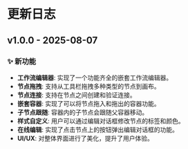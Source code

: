 # 更新日志

## v1.0.0 - 2025-08-07

### ✨ 新功能

- **工作流编辑器**: 实现了一个功能齐全的嵌套工作流编辑器。
- **节点拖拽**: 支持从工具栏拖拽多种类型的节点到画布。
- **节点连接**: 支持在节点之间创建和验证连接。
- **嵌套容器**: 实现了可以将节点拖入和拖出的容器功能。
- **子节点跟随**: 容器内的子节点会跟随父容器移动。
- **样式自定义**: 用户可以通过编辑对话框修改节点的标签和颜色。
- **在线编辑**: 实现了点击节点上的按钮弹出编辑对话框的功能。
- **UI/UX**: 对整体界面进行了美化，提升了用户体验。